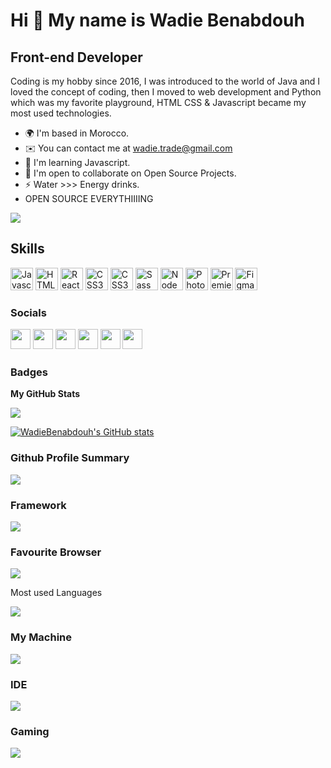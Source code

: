 Hi 👋 My name is Wadie Benabdouh
================================

Front-end Developer
-------------------

Coding is my hobby since 2016, I was introduced to the world of Java and I loved the concept of coding, then I moved to web development and Python which was my favorite playground, HTML CSS & Javascript became my most used technologies.

*   🌍  I'm based in Morocco.
*   ✉️  You can contact me at [wadie.trade@gmail.com](mailto:wadie.trade@gmail.com)
*   🧠  I'm learning Javascript.
*   🤝  I'm open to collaborate on Open Source Projects.
*   ⚡  Water >>> Energy drinks.
*   OPEN SOURCE EVERYTHIIIING


<a href="https://www.twitter.com/benabdouhwadie" target="_blank" rel="noreferrer"><img
                  src="https://img.shields.io/twitter/follow/benabdouhwadie?logo=twitter&style=for-the-badge&color=ef4444&labelColor=365314"/></a>
					
  <h2>Skills</h2>
                                <a href="https://developer.mozilla.org/en-US/docs/Web/JavaScript" target="_blank" rel="noreferrer"><img src="https://raw.githubusercontent.com/danielcranney/readme-generator/main/public/icons/skills/javascript-colored.svg" width="36" height="36" alt="Javascript" /></a>
                                <a href="https://developer.mozilla.org/en-US/docs/Glossary/HTML5" target="_blank" rel="noreferrer"><img src="https://raw.githubusercontent.com/danielcranney/readme-generator/main/public/icons/skills/html5-colored.svg" width="36" height="36" alt="HTML5" /></a>
                                <a href="https://reactjs.org/" target="_blank" rel="noreferrer"><img src="https://raw.githubusercontent.com/danielcranney/readme-generator/main/public/icons/skills/react-colored.svg" width="36" height="36" alt="React" /></a>
                                <a href="https://www.w3.org/TR/CSS/#css" target="_blank" rel="noreferrer"><img src="https://raw.githubusercontent.com/danielcranney/readme-generator/main/public/icons/skills/css3-colored.svg" width="36" height="36" alt="CSS3" /></a>
				 <a href="https://www.w3.org/TR/CSS/#css" target="_blank" rel="noreferrer"><img src="https://raw.githubusercontent.com/danielcranney/readme-generator/main/public/icons/skills/git-colored.svg" width="36" height="36" alt="CSS3" /></a>
                                <a href="https://sass-lang.com/" target="_blank" rel="noreferrer"><img src="https://raw.githubusercontent.com/danielcranney/readme-generator/main/public/icons/skills/sass-colored.svg" width="36" height="36" alt="Sass" /></a>
                                <a href="https://nodejs.org/en/" target="_blank" rel="noreferrer"><img src="https://raw.githubusercontent.com/danielcranney/readme-generator/main/public/icons/skills/nodejs-colored.svg" width="36" height="36" alt="NodeJS" /></a>
                                <a href="https://www.adobe.com/uk/products/photoshop.html" target="_blank" rel="noreferrer"><img src="https://raw.githubusercontent.com/danielcranney/readme-generator/main/public/icons/skills/photoshop-colored-dark.svg" width="36" height="36" alt="Photoshop" /></a>
                                <a href="https://www.adobe.com/uk/products/premiere.html" target="_blank" rel="noreferrer"><img src="https://raw.githubusercontent.com/danielcranney/readme-generator/main/public/icons/skills/premierepro-colored-dark.svg" width="36" height="36" alt="Premiere Pro" /></a>
                                <a href="https://www.figma.com/" target="_blank" rel="noreferrer"><img src="https://raw.githubusercontent.com/danielcranney/readme-generator/main/public/icons/skills/figma-colored.svg" width="36" height="36" alt="Figma" /></a>
                    </p>
                    
### Socials<p align="left"> <a href="https://discord.com/users/wadieXkiller#5269" target="_blank" rel="noreferrer"><img src="https://raw.githubusercontent.com/danielcranney/readme-generator/main/public/icons/socials/discord.svg" width="32" height="32" /></a> <a href="https://www.github.com/WadieBenabdouh" target="_blank" rel="noreferrer"><img src="https://raw.githubusercontent.com/danielcranney/readme-generator/main/public/icons/socials/github-dark.svg" width="32" height="32" /></a> <a href="http://www.instagram.com/wadie_benabdouh" target="_blank" rel="noreferrer"><img src="https://raw.githubusercontent.com/danielcranney/readme-generator/main/public/icons/socials/instagram.svg" width="32" height="32" /></a> <a href="https://www.linkedin.com/in/wadia-benabdouh-b7b43b155" target="_blank" rel="noreferrer"><img src="https://raw.githubusercontent.com/danielcranney/readme-generator/main/public/icons/socials/linkedin.svg" width="32" height="32" /></a> <a href="https://www.stackoverflow.com/users/15733930/wadiabenabdouh" target="_blank" rel="noreferrer"><img src="https://raw.githubusercontent.com/danielcranney/readme-generator/main/public/icons/socials/stackoverflow.svg" width="32" height="32" /></a> <a href="https://www.twitter.com/BenabdouhWadie" target="_blank" rel="noreferrer"><img src="https://raw.githubusercontent.com/danielcranney/readme-generator/main/public/icons/socials/twitter.svg" width="32" height="32" /></a></p>

### Badges

<b>My GitHub Stats</b>

![](https://github-readme-streak-stats.herokuapp.com/?user=WadieBenabdouh&theme=tokyonight&hide_border=true)<br/>

<a href="http://www.github.com/WadieBenabdouh"><img src="https://github-readme-stats.vercel.app/api?username=WadieBenabdouh&show_icons=true&hide=&count_private=true&title_color=fff&text_color=000&icon_color=ffffff&bg_color=f08c13&hide_border=true&show_icons=true" alt="WadieBenabdouh's GitHub stats" /></a>

### Github Profile Summary

<img src="https://github-profile-summary-cards.vercel.app/api/cards/profile-details?username=WadieBenabdouh&theme=vue" />

### Framework

<a href="https://reactjs.org/"><img src="https://img.shields.io/badge/React-20232A?style=for-the-badge&logo=react&logoColor=61DAFB"/></a>

### Favourite Browser


<a href="https://www.mozilla.org/en-US/firefox/"><img src="https://img.shields.io/badge/Firefox_Browser-FF7139?style=for-the-badge&logo=Firefox-Browser&logoColor=white" /></a>

Most used Languages 

![](https://github-readme-stats.vercel.app/api/top-langs/?username=WadieBenabdouh&theme=tokyonight&hide_border=true&include_all_commits=true&count_private=true&layout=compact)

### My Machine 

<img src="https://img.shields.io/badge/hp%20laptop-0096D6?style=for-the-badge&logo=hp&logoColor=white" />

### IDE

<img src="https://img.shields.io/badge/Visual_Studio_Code-0078D4?style=for-the-badge&logo=visual%20studio%20code&logoColor=white" />

### Gaming 

<img src="https://img.shields.io/badge/PlayStation-003791?style=for-the-badge&logo=playstation&logoColor=white" />
									                  

